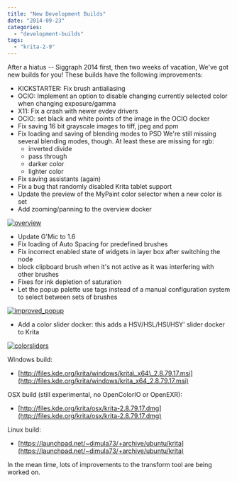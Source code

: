 ```yaml
---
title: "New Development Builds"
date: "2014-09-23"
categories: 
  - "development-builds"
tags: 
  - "krita-2-9"
---
```


After a hiatus -- Siggraph 2014 first, then two weeks of vacation, We've got new builds for you! These builds have the following improvements:

- KICKSTARTER: Fix brush antialiasing
- OCIO: Implement an option to disable changing currently selected color when changing exposure/gamma
- X11: Fix a crash with newer evdev drivers
- OCIO: set black and white points of the image in the OCIO docker
- Fix saving 16 bit grayscale images to tiff, jpeg and ppm
- Fix loading and saving of blending modes to PSD We're still missing several blending modes, though. At least these are missing for rgb:
    - inverted divide
    - pass through
    - darker color
    - lighter color
- Fix saving assistants (again)
- Fix a bug that randomly disabled Krita tablet support
- Update the preview of the MyPaint color selector when a new color is set
- Add zooming/panning to the overview docker

[![overview](../images/overview-300x181.png)](https://krita.org/wp-content/uploads/2014/09/overview.png)

- Update G'Mic to 1.6
- Fix loading of Auto Spacing for predefined brushes
- Fix incorrect enabled state of widgets in layer box after switching the node
- block clipboard brush when it's not active as it was interfering with other brushes
- Fixes for ink depletion of saturation
- Let the popup palette use tags instead of a manual configuration system to select between sets of brushes

[![improved_popup](../images/improved_popup-300x235.png)](https://krita.org/wp-content/uploads/2014/09/improved_popup.png)

- Add a color slider docker: this adds a HSV/HSL/HSI/HSY' slider docker to Krita

[![colorsliders](../images/colorsliders.png)](https://krita.org/wp-content/uploads/2014/09/colorsliders.png)

Windows build:

- [http://files.kde.org/krita/windows/krita\_x64\_2.8.79.17.msi](http://files.kde.org/krita/windows/krita_x64_2.8.79.17.msi)

OSX build (still experimental, no OpenColorIO or OpenEXR):

- [http://files.kde.org/krita/osx/krita-2.8.79.17.dmg](http://files.kde.org/krita/osx/krita-2.8.79.17.dmg)

Linux build:

- [https://launchpad.net/~dimula73/+archive/ubuntu/krita](https://launchpad.net/~dimula73/+archive/ubuntu/krita)

In the mean time, lots of improvements to the transform tool are being worked on.
